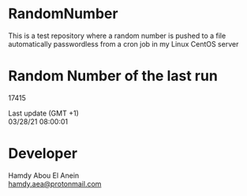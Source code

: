 # RandomNumber    
This is a test repository where a random number is pushed to a file automatically passwordless from a cron job in my Linux CentOS server    
# Random Number of the last run   
17415
      
Last update (GMT +1)    
03/28/21 08:00:01
# Developer    
Hamdy Abou El Anein   
hamdy.aea@protonmail.com
